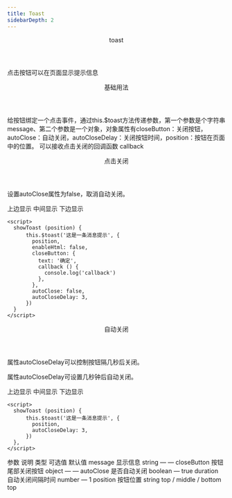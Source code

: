 ```yaml
---
title: Toast
sidebarDepth: 2
---
```


<ClientOnly>
<common-code-format>

  <div slot="componentNameTitle" class="component">
    <header class="component-name">
      toast
    </header>
    <p class="component-text">
      点击按钮可以在页面显示提示信息
    </p>
  </div>

  <div slot="description">
    <header class="v-description-title">
      基础用法
    </header>
    <p class="v-description-text">
      给按钮绑定一个点击事件，通过<span class="add-color">this.$toast</span>方法传递参数，第一个参数是个字符串<span class="add-color">message</span>、第二个参数是一个对象，对象属性有<span class="add-color">closeButton</span>：关闭按钮，<span class="add-color">autoClose</span>：自动关闭，<span class="add-color">autoCloseDelay</span>：关闭按钮时间，<span class="add-color">position</span>：按钮在页面中的位置。
      可以接收点击关闭的回调函数 <span class="add-color">callback</span>
    </p>
    <header class="v-description-title">
      点击关闭
    </header>
  </div>

  <div slot="showComponents" class="v-show-component">
    <toast-v-toast/>
  </div>

  <section slot="desc" class="v-code-description">
    <p class="v-paraStyle-wrapper">
      设置<span class="v-paraStyle">autoClose</span>属性为false，取消自动关闭。
    </p>
  </section>

  <highlight-code class="codeStyle" slot="showCode" lang="vue">
    <v-button @click="showToast('top')">上边显示</v-button>
    <v-button @click="showToast('middle')">中间显示</v-button>
    <v-button @click="showToast('bottom')">下边显示</v-button>
    
    <script>
      showToast (position) {
          this.$toast('这是一条消息提示', {
            position,
            enableHtml: false,
            closeButton: {
              text: '确定',
              callback () {
                console.log('callback')
              },
            },
            autoClose: false,
            autoCloseDelay: 3,
          })
      }
    </script>
  </highlight-code>
</common-code-format>
</ClientOnly>

<ClientOnly>
<common-code-format>

  <div slot="description">
    <header class="v-description-title">
      自动关闭
    </header>
    <p class="v-description-text">
      属性<span class="add-color">autoCloseDelay</span>可以控制按钮隔几秒后关闭。
    </p>
  </div>

  <div slot="showComponents" class="v-show-component">
    <toast-v-toast-auto/>
  </div>

  <section slot="desc" class="v-code-description">
    <p class="v-paraStyle-wrapper">
      属性<span class="v-paraStyle">autoCloseDelay</span>可设置几秒钟后自动关闭。
    </p>
  </section>

  <highlight-code class="codeStyle" slot="showCode" lang="vue">
    <v-button @click="showToast('top')">上边显示</v-button>
    <v-button @click="showToast('middle')">中间显示</v-button>
    <v-button @click="showToast('bottom')">下边显示</v-button>
    
    <script>
      showToast (position) {
          this.$toast('这是一条消息提示', {
            position,
            autoCloseDelay: 3,
          })
      },
    </script>
  </highlight-code>
</common-code-format>
</ClientOnly>

<ClientOnly>
<common-create-form>
  <thead slot="form-header" class="formHead">
      <tr class="formHeadRow">
          <th class="formHeadCol">参数</th>
          <th class="formHeadCol">说明</th>
          <th class="formHeadCol">类型</th>
          <th class="formHeadCol">可选值</th>
          <th class="formHeadCol">默认值</th>
      </tr>
  </thead>
  <tbody slot="form-body" class="formBody">
      <tr class="formBodyRow">
          <td class="formBodyCol">message</td>
          <td class="formBodyCol">显示信息</td>
          <td class="formBodyCol">string</td>
          <td class="formBodyCol">—</td>
          <td class="formBodyCol">—</td>
      </tr>
      <tr class="formBodyRow">
          <td class="formBodyCol">closeButton</td>
          <td class="formBodyCol">按钮尾部关闭按钮</td>
          <td class="formBodyCol">object</td>
          <td class="formBodyCol">—</td>
          <td class="formBodyCol">—</td>
      </tr>
      <tr class="formBodyRow">
          <td class="formBodyCol">autoClose</td>
          <td class="formBodyCol">是否自动关闭</td>
          <td class="formBodyCol">boolean</td>
          <td class="formBodyCol">—</td>
          <td class="formBodyCol">true</td>
      </tr>
      <tr class="formBodyRow">
          <td class="formBodyCol">duration</td>
          <td class="formBodyCol">自动关闭间隔时间</td>
          <td class="formBodyCol">number</td>
          <td class="formBodyCol">—</td>
          <td class="formBodyCol">1</td>
      </tr>
      <tr class="formBodyRow">
          <td class="formBodyCol">position</td>
          <td class="formBodyCol">按钮位置</td>
          <td class="formBodyCol">string</td>
          <td class="formBodyCol">top / middle / bottom</td>
          <td class="formBodyCol">top</td>
      </tr>
  </tbody>
</common-create-form>
</ClientOnly>
